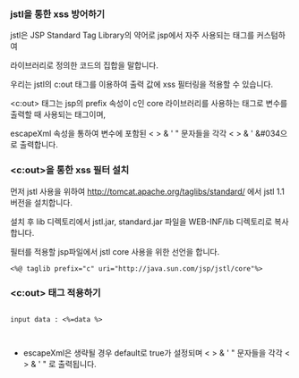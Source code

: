 ### jstl을 통한 xss 방어하기

jstl은 JSP Standard Tag Library의 약어로 jsp에서 자주 사용되는 태그를 커스텀하여 

라이브러리로 정의한 코드의 집합을 말합니다. 

우리는 jstl의 c:out 태그를 이용하여 출력 값에 xss 필터링을 적용할 수 있습니다.

<c:out> 태그는 jsp의 prefix 속성이 c인 core 라이브러리를 사용하는 태그로 변수를 출력할 때 사용되는 태그이며,

escapeXml 속성을 통하여 변수에 포함된 < > & ' " 문자들을 각각 &lt; &gt; &amp; &#039; &#034으로 출력합니다.

### <c:out>을 통한 xss 필터 설치

먼저  jstl 사용을 위하여 http://tomcat.apache.org/taglibs/standard/ 에서 jstl 1.1 버전을 설치합니다.

설치 후 lib 디렉토리에서 jstl.jar, standard.jar 파일을 WEB-INF/lib 디렉토리로 복사합니다.

 필터를 적용할 jsp파일에서 jstl core 사용을 위한 선언을 합니다.

<pre><code><%@ taglib prefix="c" uri="http://java.sun.com/jsp/jstl/core"%>
</code></pre>

### <c:out> 태그 적용하기

<pre><code>
input data : <%=data %>

<c:out value="${param.data }"[escapeXml="{true|false}"]></c:out>
</pre></code>

* escapeXml은 생략될 경우 default로 true가 설정되며 < > & ' " 문자들을 각각 &lt; &gt; &amp; &#039; &#034; 로 출력됩니다.
